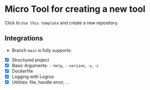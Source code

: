 # Micro Tool for creating a new tool

Click to `Use this template` and create a new repository.

## Integrations

- Branch `main` is fully supports:
 - [x] Structured project 
 - [x] Basic Arguments: `--help`, `--version`, `-v`, `-c`
 - [x] Dockerfile
 - [x] Logging with Logrus
 - [x] Utilities: file, handle error, ...
